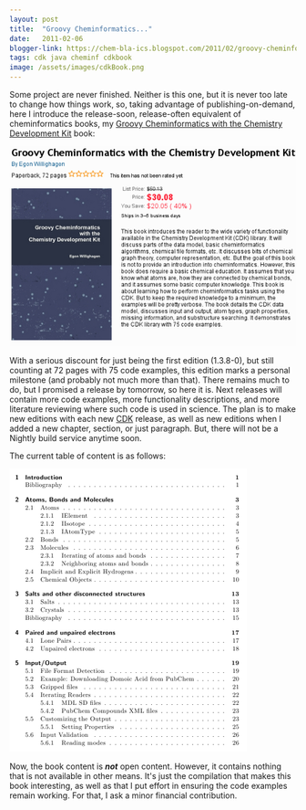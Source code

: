 ```yaml
---
layout: post
title:  "Groovy Cheminformatics..."
date:   2011-02-06
blogger-link: https://chem-bla-ics.blogspot.com/2011/02/groovy-cheminformatics.html
tags: cdk java cheminf cdkbook
image: /assets/images/cdkBook.png
---
```


Some project are never finished. Neither is this one, but it is never too late to change how things work, so, taking advantage of
publishing-on-demand, here I introduce the release-soon, release-often equivalent of cheminformatics books, my
[Groovy Cheminformatics with the Chemistry Development Kit](http://www.lulu.com/product/paperback/groovy-cheminformatics-with-the-chemistry-development-kit/14745007)
book:

![](/assets/images/cdkBook.png)

With a serious discount for just being the first edition (1.3.8-0), but still counting at 72 pages with 75 code examples, this edition
marks a personal milestone (and probably not much more than that). There remains much to do, but I promised a release by tomorrow, so
here it is. Next releases will contain more code examples, more functionality descriptions, and more literature reviewing where such
code is used in science. The plan is to make new editions with each new [CDK](http://cdk.sf.net/) release, as well as new editions
when I added a new chapter, section, or just paragraph. But, there will not be a Nightly build service anytime soon.

The current table of content is as follows:

![](/assets/images/cdkBookToc1.png)

Now, the book content is ***not*** open content. However, it contains nothing that is not available in other means. It's just the
compilation that makes this book interesting, as well as that I put effort in ensuring the code examples remain working.
For that, I ask a minor financial contribution.
